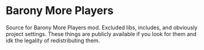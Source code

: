 # Barony More Players
 
Source for Barony More Players mod. Excluded libs, includes, and obviously project settings. These things are publicly available if you look for them and idk the legality of redistributing them.
